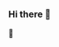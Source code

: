 ### Hi there 👋

<!--
**lighkLife/lighkLife** is a ✨ _special_ ✨ repository because its `README.md` (this file) appears on your GitHub profile.

Here are some ideas to get you started:

- 🔭 I’m currently working on ...
- 🌱 I’m currently learning ...
- 👯 I’m looking to collaborate on ...
- 🤔 I’m looking for help with ...
- 💬 Ask me about ...
- 📫 How to reach me: ...
- 😄 Pronouns: ...
- ⚡ Fun fact: ...
-->
🌱 
<!--
I’m currently learning rust


[![lighkLife's GitHub stats](https://github-readme-stats.vercel.app/api?username=lighkLife&show_icons=true)](https://github.com/lighkLife)


[![lighkLife's wakatime stats](https://github-readme-stats.vercel.app/api/wakatime?username=lighkLife&layout=compact)](https://wakatime.com/@lighkLife)
-->
